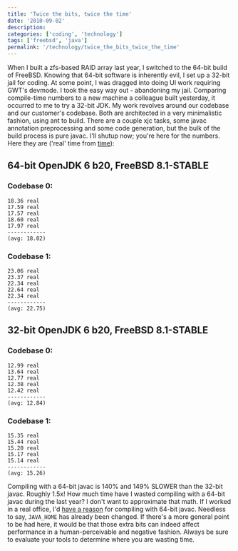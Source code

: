 ```yaml
---
title: 'Twice the bits, twice the time'
date: '2010-09-02'
description:
categories: ['coding', 'technology']
tags: ['freebsd', 'java']
permalink: '/technology/twice_the_bits_twice_the_time'
---
```


When I built a zfs-based RAID array last year, I switched to the 64-bit build of FreeBSD. Knowing that 64-bit software is inherently evil, I set up a 32-bit jail for coding. At some point, I was dragged into doing UI work requiring GWT's devmode. I took the easy way out - abandoning my jail. Comparing compile-time numbers to a new machine a colleague built yesterday, it occurred to me to try a 32-bit JDK. My work revolves around our codebase and our customer's codebase. Both are architected in a very minimalistic fashion, using ant to build. There are a couple xjc tasks, some javac annotation preprocessing and some code generation, but the bulk of the build process is pure javac. I'll shutup now; you're here for the numbers. Here they are ('real' time from [time](http://www.freebsd.org/cgi/man.cgi?time)): 

## 64-bit OpenJDK 6 b20, FreeBSD 8.1-STABLE

### Codebase 0:

	18.36 real
	17.59 real
	17.57 real
	18.60 real
	17.97 real
	------------
	(avg: 18.02)

### Codebase 1:

	23.06 real
	23.37 real
	22.34 real
	22.64 real
	22.34 real
	------------
	(avg: 22.75)

## 32-bit OpenJDK 6 b20, FreeBSD 8.1-STABLE

### Codebase 0:

	12.99 real
	13.64 real
	12.77 real
	12.38 real
	12.42 real
	------------
	(avg: 12.84)

### Codebase 1:

	15.35 real
	15.44 real
	15.20 real
	15.17 real
	15.14 real
	------------
	(avg: 15.26)

Compiling with a 64-bit javac is 140% and 149% SLOWER than the 32-bit javac. Roughly 1.5x! How much time have I wasted compiling with a 64-bit javac during the last year? I don't want to approximate that math. If I worked in a real office, I'd [have a reason](http://www.xkcd.com/303) for compiling with 64-bit javac. Needless to say, `JAVA_HOME` has already been changed. If there's a more general point to be had here, it would be that those extra bits can indeed affect performance in a human-perceivable and negative fashion. Always be sure to evaluate your tools to determine where you are wasting time.

